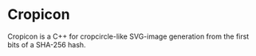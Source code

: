 # Cropicon

Cropicon is a C++ for cropcircle-like SVG-image generation from the first bits of a SHA-256 hash.

